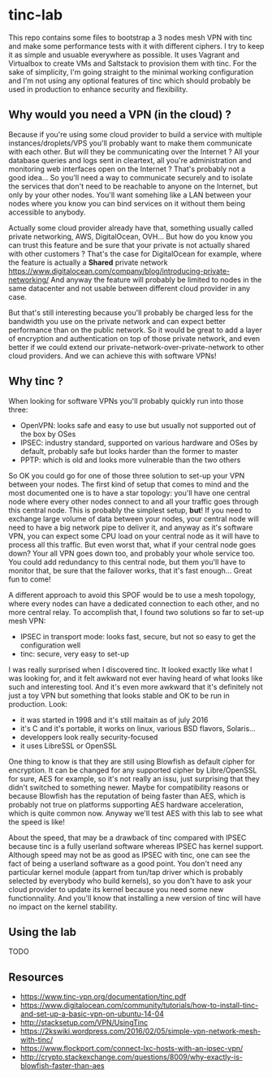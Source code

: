 # tinc-lab
This repo contains some files to bootstrap a 3 nodes mesh VPN with tinc and make some performance tests with it with different ciphers. 
I try to keep it as simple and usuable everywhere as possible. It uses Vagrant and Virtualbox to create VMs and Saltstack to provision them with tinc.
For the sake of simplicity, I'm going straight to the minimal working configuration and I'm not using any optional features of tinc which should probably be used in production to enhance security and flexibility.

## Why would you need a VPN (in the cloud) ?
Because if you're using some cloud provider to build a service with multiple instances/droplets/VPS you'll probably want to make them communicate with each other.
But will they be communicating over the Internet ? All your database queries and logs sent in cleartext, all you're administration and monitoring web interfaces open on the Internet ?
That's probably not a good idea...
So you'll need a way to communicate securely and to isolate the services that don't need to be reachable to anyone on the Internet, but only by your other nodes.
You'll want somehing like a LAN between your nodes where you know you can bind services on it without them being accessible to anybody. 

Actually some cloud provider already have that, something usually called private networking, AWS, DigitalOcean, OVH...
But how do you know you can trust this feature and be sure that your private is not actually shared with other customers ?
That's the case for DigitalOcean for example, where the feature is actually a **Shared** private network https://www.digitalocean.com/company/blog/introducing-private-networking/
And anyway the feature will probably be limited to nodes in the same datacenter and not usable between different cloud provider in any case.

But that's still interesting because you'll probably be charged less for the bandwidth you use on the private network and can expect better performance than on the public network.
So it would be great to add a layer of encryption and authentication on top of those private network, and even better if we could extend our private-network-over-private-network to other cloud providers.
And we can achieve this with software VPNs!
 

## Why tinc ?
When looking for software VPNs you'll probably quickly run into those three:
- OpenVPN: looks safe and easy to use but usually not supported out of the box by OSes
- IPSEC: industry standard, supported on various hardware and OSes by default, probably safe but looks harder than the former to master
- PPTP: which is old and looks more vulnerable than the two others

So OK you could go for one of those three solution to set-up your VPN between your nodes.
The first kind of setup that comes to mind and the most documented one is to have a star topology: you'll have one central node where every other nodes connect to and all your traffic goes through this central node.
This is probably the simplest setup, **but**!
If you need to exchange large volume of data between your nodes, your central node will need to have a big network pipe to deliver it, and anyway as it's software VPN, you can expect some CPU load on your central node as it will have to process all this traffic.
But even worst that, what if your central node goes down?
Your all VPN goes down too, and probably your whole service too.
You could add redundancy to this central node, but them you'll have to monitor that, be sure that the failover works, that it's fast enough...
Great fun to come!

A different approach to avoid this SPOF would be to use a mesh topology, where every nodes can have a dedicated connection to each other, and no more central relay.
To accomplish that, I found two solutions so far to set-up mesh VPN:
- IPSEC in transport mode: looks fast, secure, but not so easy to get the configuration well
- tinc: secure, very easy to set-up

I was really surprised when I discovered tinc. 
It looked exactly like what I was looking for, and it felt awkward not ever having heard of what looks like such and interesting tool. 
And it's even more awkward that it's definitely not just a toy VPN but something that looks stable and OK to be run in production. 
Look:
- it was started in 1998 and it's still maitain as of july 2016
- it's C and it's portable, it works on linux, various BSD flavors, Solaris...
- developpers look really security-focused
- it uses LibreSSL or OpenSSL

One thing to know is that they are still using Blowfish as default cipher for encryption.
It can be changed for any supported cipher by Libre/OpenSSL for sure, AES for example, so it's not really an issu, just surprising that they didn't switched to something newer.
Maybe for compatibility reasons or because Blowfish has the reputation of being faster than AES, which is probably not true on platforms supporting AES hardware acceleration, which is quite common now. 
Anyway we'll test AES with this lab to see what the speed is like!

About the speed, that may be a drawback of tinc compared with IPSEC because tinc is a fully userland software whereas IPSEC has kernel support.
Although speed may not be as good as IPSEC with tinc, one can see the fact of being a userland software as a good point.
You don't need any particular kernel module (appart from tun/tap driver which is probably selected by everybody who build kernels), so you don't have to ask your cloud provider to update its kernel because you need some new functionnality. And you'll know that installing a new version of tinc will have no impact on the kernel stability. 

## Using the lab
TODO

## Resources
- https://www.tinc-vpn.org/documentation/tinc.pdf
- https://www.digitalocean.com/community/tutorials/how-to-install-tinc-and-set-up-a-basic-vpn-on-ubuntu-14-04
- http://stacksetup.com/VPN/UsingTinc
- https://2kswiki.wordpress.com/2016/02/05/simple-vpn-network-mesh-with-tinc/
- https://www.flockport.com/connect-lxc-hosts-with-an-ipsec-vpn/
- http://crypto.stackexchange.com/questions/8009/why-exactly-is-blowfish-faster-than-aes

